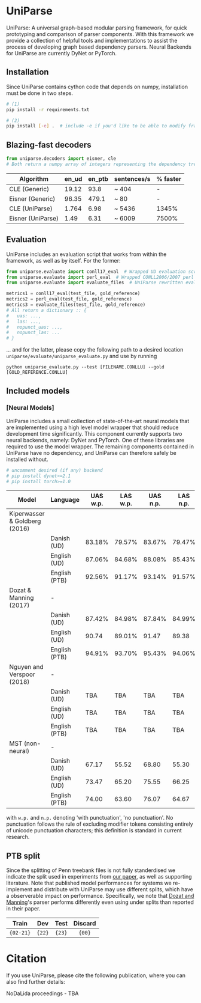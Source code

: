 # UniParse

UniParse: A universal graph-based modular parsing framework, for quick prototyping and comparison of parser components.  With this framework we provide a collection of helpful tools and implementations to assist the process of developing graph based dependency parsers. Neural Backends for UniParse are currently DyNet or PyTorch.


## Installation
Since UniParse contains cython code that depends on numpy, installation must be done in two steps.
```bash
# (1)
pip install -r requirements.txt

# (2)
pip install [-e] .  # include -e if you'd like to be able to modify framework code
```

## Blazing-fast decoders

```python
from uniparse.decoders import eisner, cle
# Both return a numpy array of integers representing the dependency tree.
```

| Algorithm         |     en_ud     |    en_ptb    |  sentences/s | % faster |
| ----------------- | ------------- | ------------ | ------------ | -------- |
| CLE    (Generic)  |     19.12     |     93.8     | ~ 404        |   -      |
| Eisner (Generic)  |     96.35     |     479.1    | ~ 80         |   -      |
| CLE    (UniParse) |     1.764     |     6.98     | ~ 5436       |   1345%  |
| Eisner (UniParse) |     1.49      |     6.31     | ~ 6009       |   7500%  |

## Evaluation
UniParse includes an evaluation script that works from within the framework, as well as by itself. For the former:

```python
from uniparse.evaluate import conll17_eval  # Wrapped UD evaluation script
from uniparse.evaluate import perl_eval  # Wrapped CONLL2006/2007 perl script. Ignores unicode punctuations (used for SOTA reports)
from uniparse.evaluate import evaluate_files  # UniParse rewritten evaluation. Provides scores with and without punctuation.

metrics1 = conll17_eval(test_file, gold_reference)
metrics2 = perl_eval(test_file, gold_reference)
metrics3 = evaluate_files(test_file, gold_reference)
# All return a dictionary :: {
#   uas: ...,
#   las: ...,
#   nopunct_uas: ...,
#   nopunct_las: ...
# }
```

... and for the latter, please copy the following path to a desired location `uniparse/evaluate/uniparse_evaluate.py` and use by running 
```
python uniparse_evaluate.py --test [FILENAME.CONLLU] --gold [GOLD_REFERENCE.CONLLU]
```


## Included models

### [Neural Models]
UniParse includes a small collection of state-of-the-art neural models that are implemented using a high level model wrapper that should reduce development time significantly. This component currently supports two neural backends, namely: DyNet and PyTorch. One of these libraries are required to use the model wrapper. The remaining components contained in UniParse have no dependency, and UniParse can therefore safely be installed without.

```bash
# uncomment desired (if any) backend
# pip install dynet>=2.1
# pip install torch>=1.0
```


| Model                          |   Language    |   UAS w.p.   |   LAS w.p.   |   UAS n.p.   |   LAS n.p.  |
| ------------------------------ | ------------- | ------------ | ------------ | ------------ | ----------- |
| Kiperwasser & Goldberg (2016)  |               |              |              |              |             |
|                                |  Danish (UD)  | 83.18%       | 79.57%       | 83.67%       | 79.47%      |
|                                |  English (UD) | 87.06%       | 84.68%       | 88.08%       | 85.43%      |
|                                | English (PTB) | 92.56%       | 91.17%       | 93.14%       | 91.57%      |
| Dozat & Manning (2017)         |    -          |              |              |              |             |
|                                |  Danish (UD)  | 87.42%       | 84.98%       | 87.84%       | 84.99%      |
|                                |  English (UD) | 90.74        | 89.01%       | 91.47        | 89.38       |
|                                | English (PTB) | 94.91%       | 93.70%       | 95.43%       | 94.06%      |
| Nguyen and Verspoor (2018)     | -             |              |              |              |             |
|                                |  Danish (UD)  | TBA          | TBA          | TBA          | TBA         |
|                                |  English (UD) | TBA          | TBA          | TBA          | TBA         |
|                                | English (PTB) | TBA          | TBA          | TBA          | TBA         |
| MST (non-neural)               | -             |              |              |              |             |
|                                |  Danish (UD)  | 67.17        | 55.52        | 68.80        | 55.30       |
|                                |  English (UD) | 73.47        | 65.20        | 75.55        | 66.25       |
|                                | English (PTB) | 74.00        | 63.60        | 76.07        | 64.67       |

with `w.p.` and `n.p.` denoting 'with punctuation', 'no punctuation'. No punctuation follows the rule of excluding modifier tokens consisting entirely of unicode punctuation characters; this definition is standard in current research.



## PTB split
Since the splitting of Penn treebank files is not fully standerdised we indicate the split used in experiments from [our paper](archivepaperlink), as well as supporting literature.
Note that published model performances for systems we re-implement and distribute with UniParse may use different splits, which have a observerable impact on performance. Specifically, we note that [Dozat and Manning](https://arxiv.org/pdf/1611.01734.pdf)'s parser performs differently even using under splits than reported in their paper.

|   Train   |  Dev   |  Test  | Discard |
|:---------:|:------:|:------:|:-------:|
| `{02-21}` | `{22}` | `{23}` | `{00}`  | 


# Citation
If you use UniParse, please cite the following publication, where you can also find further details:

NoDaLida proceedings - TBA
